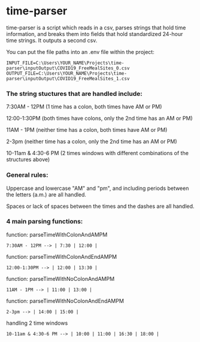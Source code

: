 # time-parser

time-parser is a script which reads in a csv, parses strings that hold time information, and breaks them into fields that hold standardized 24-hour time strings.  It outputs a second csv.

You can put the file paths into an .env file within the project:

    INPUT_FILE=C:\Users\YOUR_NAME\Projects\time-parser\inputOutput\COVID19_FreeMealSites_0.csv
    OUTPUT_FILE=C:\Users\YOUR_NAME\Projects\time-parser\inputOutput\COVID19_FreeMealSites_1.csv

### The string stuctures that are handled include:

7:30AM - 12PM (1 time has a colon, both times have AM or PM)

12:00-1:30PM (both times have colons, only the 2nd time has an AM or PM)

11AM - 1PM (neither time has a colon, both times have AM or PM)

2-3pm (neither time has a colon, only the 2nd time has an AM or PM)

10-11am & 4:30-6 PM (2 times windows with different combinations of the structures above)


### General rules:

Uppercase and lowercase "AM" and "pm", and including periods between the letters (a.m.) are all handled.

Spaces or lack of spaces between the times and the dashes are all handled.

### 4 main parsing functions:

function: parseTimeWithColonAndAMPM

    7:30AM - 12PM --> | 7:30 | 12:00 |

function: parseTimeWithColonAndEndAMPM

    12:00-1:30PM --> | 12:00 | 13:30 |

function: parseTimeWithNoColonAndAMPM

    11AM - 1PM --> | 11:00 | 13:00 |

function: parseTimeWithNoColonAndEndAMPM

    2-3pm --> | 14:00 | 15:00 |

handling 2 time windows

    10-11am & 4:30-6 PM --> | 10:00 | 11:00 | 16:30 | 18:00 |
